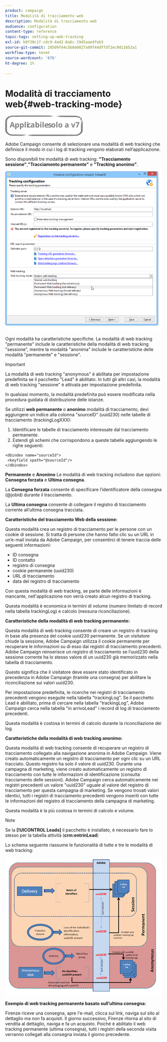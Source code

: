```yaml
---
product: campaign
title: Modalità di tracciamento web
description: Modalità di tracciamento web
audience: configuration
content-type: reference
topic-tags: setting-up-web-tracking
exl-id: b0f30c1f-cdc9-4ad2-8a6c-19d5aae4feb3
source-git-commit: 20509f44c5b8e0827a09f44dffdf2ec9d11652a1
workflow-type: tm+mt
source-wordcount: '676'
ht-degree: 1%

---
```


# Modalità di tracciamento web{#web-tracking-mode}

![](../../assets/v7-only.svg)

Adobe Campaign consente di selezionare una modalità di web tracking che definisce il modo in cui i log di tracking vengono elaborati nell’applicazione.

Sono disponibili tre modalità di web tracking: **&quot;Tracciamento sessione&quot;**,**&quot;Tracciamento permanente&quot;** e **&quot;Tracking anonimo&quot;**.

![](assets/s_ncs_install_deployment_wiz_tracking_mode.png)

Ogni modalità ha caratteristiche specifiche. La modalità di web tracking &quot;permanente&quot; include le caratteristiche della modalità di web tracking &quot;sessione&quot;, mentre la modalità &quot;anonima&quot; include le caratteristiche delle modalità &quot;permanente&quot; e &quot;sessione&quot;.

>[!IMPORTANT]
>
>La modalità di web tracking &quot;anonymous&quot; è abilitata per impostazione predefinita se il pacchetto &quot;Lead&quot; è abilitato. In tutti gli altri casi, la modalità di web tracking &quot;sessione&quot; è attivata per impostazione predefinita.
>
>In qualsiasi momento, la modalità predefinita può essere modificata nella procedura guidata di distribuzione delle istanze.

Se utilizzi **web permanente** o **anonimo** modalità di tracciamento, devi aggiungere un indice alla colonna &quot;sourceID&quot; (uuid230) nelle tabelle di tracciamento (trackingLogXXX):

1. Identificare le tabelle di tracciamento interessate dal tracciamento permanente.
1. Estendi gli schemi che corrispondono a queste tabelle aggiungendo le righe seguenti:

```
<dbindex name="sourceId">
 <keyfield xpath="@sourceId"/>
</dbindex>
```

**Permanente** e **Anonimo** Le modalità di web tracking includono due opzioni: **Consegna forzata** e **Ultima consegna**.

La **Consegna forzata** consente di specificare l’identificatore della consegna (@jobid) durante il tracciamento.

La **Ultima consegna** consente di collegare il registro di tracciamento corrente all’ultima consegna tracciata.

**Caratteristiche del tracciamento Web della sessione:**

Questa modalità crea un registro di tracciamento per le persone con un cookie di sessione. Si tratta di persone che hanno fatto clic su un URL in un’e-mail inviata da Adobe Campaign, per consentirci di tenere traccia delle seguenti informazioni:

* ID consegna
* ID contatto
* registro di consegna
* cookie permanente (uuid230)
* URL di tracciamento
* data del registro di tracciamento

Con questa modalità di web tracking, se parte delle informazioni è mancante, nell&#39;applicazione non verrà creato alcun registro di tracking.

Questa modalità è economica in termini di volume (numero limitato di record nella tabella trackingLog) e calcolo (nessuna riconciliazione).

**Caratteristiche della modalità di web tracking permanente:**

Questa modalità di web tracking consente di creare un registro di tracking in base alla presenza del cookie uuid230 permanente. Se un visitatore chiude la sessione, Adobe Campaign utilizza il cookie permanente per recuperare le informazioni su di esso dai registri di tracciamento precedenti. Adobe Campaign reinserisce un registro di tracciamento se l’uuid230 della sessione corrente ha lo stesso valore di un uuid230 già memorizzato nella tabella di tracciamento.

Questo significa che il visitatore deve essere stato identificato in precedenza in Adobe Campaign (tramite una consegna) per abilitare la riconciliazione sui valori uuid230.

Per impostazione predefinita, le ricerche nei registri di tracciamento precedenti vengono eseguite nella tabella &quot;trackingLog&quot;. Se il pacchetto Lead è abilitato, prima di cercare nella tabella &quot;trackingLog&quot;, Adobe Campaign cerca nella tabella &quot;in arrivoLead&quot; i record di log di tracciamento precedenti.

Questa modalità è costosa in termini di calcolo durante la riconciliazione dei log.

**Caratteristiche della modalità di web tracking anonimo:**

Questa modalità di web tracking consente di recuperare un registro di tracciamento collegato alla navigazione anonima in Adobe Campaign. Viene creato automaticamente un registro di tracciamento per ogni clic su un URL tracciato. Questo registro ha solo il valore di uuid230. Durante una campagna di marketing, viene creato automaticamente un registro di tracciamento con tutte le informazioni di identificazione (consulta tracciamento delle sessioni). Adobe Campaign cerca automaticamente nei registri precedenti un valore &quot;uuid230&quot; uguale al valore del registro di tracciamento per questa campagna di marketing. Se vengono trovati valori identici, tutti i registri di tracciamento precedenti vengono inseriti con tutte le informazioni del registro di tracciamento della campagna di marketing.

Questa modalità è la più costosa in termini di calcolo e volume.

>[!NOTE]
>
>Se la **[!UICONTROL Leads]** il pacchetto è installato, è necessario fare lo stesso per la tabella attività (**crm:entrinLead**)

Lo schema seguente riassume le funzionalità di tutte e tre le modalità di web tracking:

![](assets/s_ncs_install_deployment_wiz_tracking_schema_mode.png)

**Esempio di web tracking permanente basato sull’ultima consegna:**

Firenze riceve una consegna, apre l&#39;e-mail, clicca sul link, naviga sul sito al dettaglio ma non fa acquisti. Il giorno successivo, Firenze ritorna al sito di vendita al dettaglio, naviga e fa un acquisto. Poiché è abilitato il web tracking permanente (ultima consegna), tutti i registri della seconda visita verranno collegati alla consegna inviata il giorno precedente.
